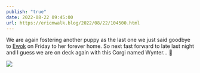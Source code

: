 ```yaml
---
publish: "true"
date: 2022-08-22 09:45:00
url: https://ericmwalk.blog/2022/08/22/104500.html
---
```


We are again fostering another puppy as the last one we just said goodbye to [Ewok](https://ericmwalk.blog/2022/08/15/i-know-my.html) on Friday to her forever home. So next fast forward to late last night and I guess we are on deck again with this Corgi named Wynter... 🐶

![](https://ericmwalk.blog/uploads/2022/918f424a61.jpg)